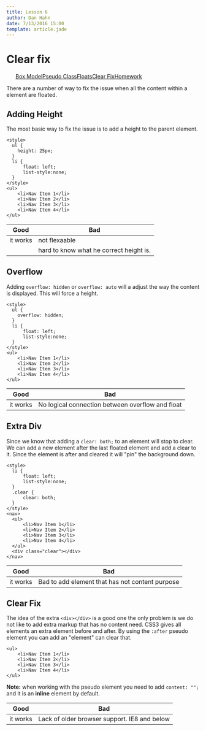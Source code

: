 ```yaml
---
title: Lesson 6
author: Dan Hahn
date: 7/13/2016 15:00
template: article.jade
---
```


# Clear fix

* [Box Model]()
* [Pseudo Class](pseudo.html)
* [Floats](floats.html)
* [Clear Fix](clear-fix.html)
* [Homework](homework.html)

There are a number of way to fix the issue when all the content within a element are floated.

## Adding Height

The most basic way to fix the issue is to add a height to the parent element.

    <style>
      ul {
        height: 25px;
      }
      li {
          float: left;
          list-style:none;
      }
    </style>
    <ul>
        <li>Nav Item 1</li>
        <li>Nav Item 2</li>
        <li>Nav Item 3</li>
        <li>Nav Item 4</li>
    </ul>

| Good     | Bad                                     |
|----------|-----------------------------------------|
| it works | not flexaable                           |
|          | hard to know what he correct height is. |

## Overflow

Adding `overflow: hidden` or `overflow: auto` will a adjust the way the content is displayed.  This will force a height.

    <style>
      ul {
        overflow: hidden;
      }
      li {
          float: left;
          list-style:none;
      }
    </style>
    <ul>
        <li>Nav Item 1</li>
        <li>Nav Item 2</li>
        <li>Nav Item 3</li>
        <li>Nav Item 4</li>
    </ul>

Good     | Bad
---------|-------------------------------------------------
it works | No logical connection between overflow and float

## Extra Div

Since we know that adding a `clear: both;` to an element will stop to clear. We can add a new element after the last floated element and add a clear to it. Since the element is after and cleared it will "pin" the background down.

    <style>
      li {
          float: left;
          list-style:none;
      }
      .clear {
          clear: both;
      }
    </style>
    <nav>
      <ul>
          <li>Nav Item 1</li>
          <li>Nav Item 2</li>
          <li>Nav Item 3</li>
          <li>Nav Item 4</li>
      </ul>
      <div class="clear"></div>
    </nav>

| Good     | Bad                                             |
|----------|-------------------------------------------------|
| it works | Bad to add element that has not content purpose |

## Clear Fix

The idea of the extra `<div></div>` is a good one the only problem is we do not like to add extra markup that has no content need. CSS3 gives all elements an extra element before and after. By using the `:after` pseudo element you can add an "element" can clear that.

  <style>
    ul:after {
      content: "";
      display: block;
      clear: both;
    }
        li {
            float: left;
            list-style:none;
        }
    </style>

    <ul>
        <li>Nav Item 1</li>
        <li>Nav Item 2</li>
        <li>Nav Item 3</li>
        <li>Nav Item 4</li>
    </ul>

**Note:** when working with the pseudo element you need to add `content: "";` and it is an **inline** element by default.

|Good|Bad|
|----|---|
|it works|Lack of older browser support. IE8 and below|

<script src="lesson-6.js"></script>

